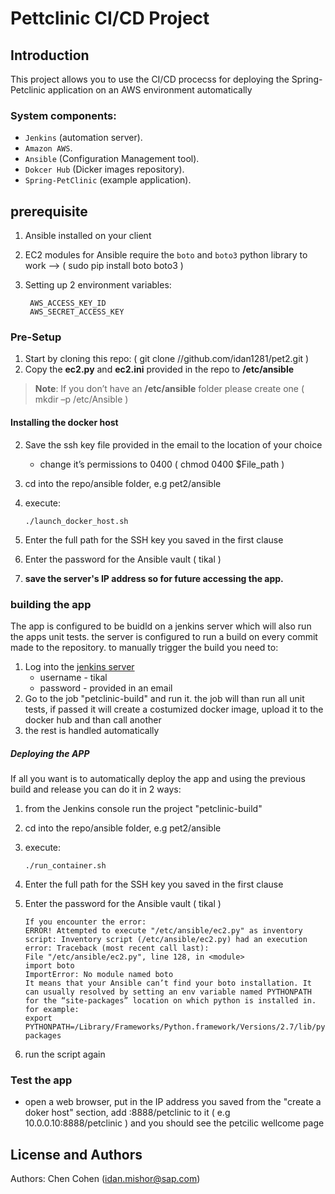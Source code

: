 # Pettclinic CI/CD Project


## Introduction
This project allows you to use the CI/CD procecss for deploying the Spring-Petclinic application on an AWS environment automatically 

### System components:
* `Jenkins` (automation server).
* `Amazon AWS`.
* `Ansible` (Configuration Management tool). 
* `Dokcer Hub` (Dicker images repository).
* `Spring-PetClinic` (example application).


## prerequisite
1.	Ansible installed on your client
2.	EC2 modules for Ansible require the `boto` and `boto3` python library to work --> ( sudo pip install boto boto3 )
3. Setting up 2 environment variables:
 
		AWS_ACCESS_KEY_ID
		AWS_SECRET_ACCESS_KEY

### Pre-Setup
1. Start by cloning this repo: ( git clone //github.com/idan1281/pet2.git )
2.	Copy the **ec2.py** and **ec2.ini** provided in the repo to **/etc/ansible**  
 
>__Note__: If you don’t have an **/etc/ansible** folder please create one ( mkdir –p /etc/Ansible )

####	 Installing the docker host 
2.	Save the ssh key file provided in the email to the location of your choice 
	*  change it’s permissions to 0400 ( chmod 0400 $File_path )3.	cd into the repo/ansible folder, e.g pet2/ansible4.	execute: 

		./launch_docker_host.sh
	 5.	Enter the full path for the SSH key you saved in the first clause6.	Enter the password for the Ansible vault ( tikal )
7. **save the server's IP address so for future accessing the app.**


### building the app
The app is configured to be buidld on a jenkins server which will also run the apps unit tests.
the server is configured to run a build on every commit made to the repository.
to manually trigger the build you need to:

1.	Log into the [jenkins server ](https://www.google.com)
 	* username - tikal
	* password - provided in an email
2.	Go to the job "petclinic-build" and run it. the job will than run all unit tests, if passed it will create a costumized docker image, upload it to the docker hub and than call another 
3. the rest is handled automatically 

##### Deploying the APP
If all you want is to automatically deploy the app and using the previous build and release you can do it in 2 ways:

1.	from the Jenkins console run the project "petclinic-build"
2. cd into the repo/ansible folder, e.g pet2/ansible4.	execute: 

		./run_container.sh
	 5.	Enter the full path for the SSH key you saved in the first clause6.	Enter the password for the Ansible vault ( tikal )

		If you encounter the error: 		ERROR! Attempted to execute "/etc/ansible/ec2.py" as inventory script: Inventory script (/etc/ansible/ec2.py) had an execution error: Traceback (most recent call last):		File "/etc/ansible/ec2.py", line 128, in <module>		import boto		ImportError: No module named boto		It means that your Ansible can’t find your boto installation. It can usually resolved by setting an env variable named PYTHONPATH for the “site-packages” location on which python is installed in. for example: 		export PYTHONPATH=/Library/Frameworks/Python.framework/Versions/2.7/lib/python2.7/site-packages 7.	run the script again

### Test the app
* open a web browser, put in the IP address you saved from the "create a doker host" section, add :8888/petclinic to it ( e.g 10.0.0.10:8888/petclinic ) and you should see the petcilic wellcome page

## License and Authors
Authors: Chen Cohen (idan.mishor@sap.com)